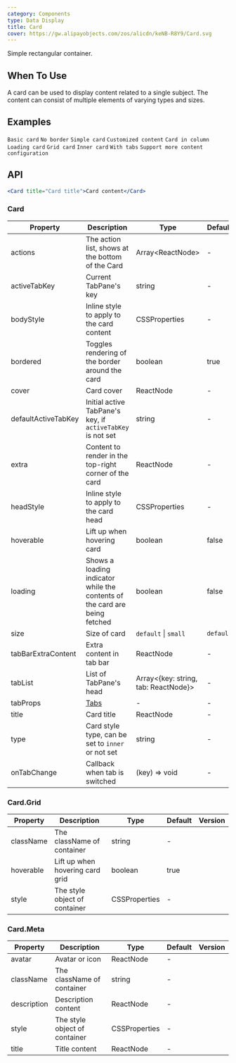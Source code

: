 ```yaml
---
category: Components
type: Data Display
title: Card
cover: https://gw.alipayobjects.com/zos/alicdn/keNB-R8Y9/Card.svg
---
```


Simple rectangular container.

## When To Use

A card can be used to display content related to a single subject. The content can consist of multiple elements of varying types and sizes.

## Examples

<code src="./demo/basic.tsx">Basic card</code>
<code src="./demo/border-less.tsx">No border</code>
<code src="./demo/simple.tsx">Simple card</code>
<code src="./demo/flexible-content.tsx">Customized content</code>
<code src="./demo/in-column.tsx">Card in column</code>
<code src="./demo/loading.tsx">Loading card</code>
<code src="./demo/grid-card.tsx">Grid card</code>
<code src="./demo/inner.tsx">Inner card</code>
<code src="./demo/tabs.tsx">With tabs</code>
<code src="./demo/meta.tsx">Support more content configuration</code>

## API

```jsx
<Card title="Card title">Card content</Card>
```

### Card

| Property            | Description                                                                | Type                                    | Default   | Version |
| ------------------- | -------------------------------------------------------------------------- | --------------------------------------- | --------- | ------- |
| actions             | The action list, shows at the bottom of the Card                           | Array&lt;ReactNode>                     | -         |         |
| activeTabKey        | Current TabPane's key                                                      | string                                  | -         |         |
| bodyStyle           | Inline style to apply to the card content                                  | CSSProperties                           | -         |         |
| bordered            | Toggles rendering of the border around the card                            | boolean                                 | true      |         |
| cover               | Card cover                                                                 | ReactNode                               | -         |         |
| defaultActiveTabKey | Initial active TabPane's key, if `activeTabKey` is not set                 | string                                  | -         |         |
| extra               | Content to render in the top-right corner of the card                      | ReactNode                               | -         |         |
| headStyle           | Inline style to apply to the card head                                     | CSSProperties                           | -         |         |
| hoverable           | Lift up when hovering card                                                 | boolean                                 | false     |         |
| loading             | Shows a loading indicator while the contents of the card are being fetched | boolean                                 | false     |         |
| size                | Size of card                                                               | `default` \| `small`                    | `default` |         |
| tabBarExtraContent  | Extra content in tab bar                                                   | ReactNode                               | -         |         |
| tabList             | List of TabPane's head                                                     | Array&lt;{key: string, tab: ReactNode}> | -         |         |
| tabProps            | [Tabs](/components/tabs/#Tabs)                                             | -                                       | -         |         |
| title               | Card title                                                                 | ReactNode                               | -         |         |
| type                | Card style type, can be set to `inner` or not set                          | string                                  | -         |         |
| onTabChange         | Callback when tab is switched                                              | (key) => void                           | -         |         |

### Card.Grid

| Property  | Description                     | Type          | Default | Version |
| --------- | ------------------------------- | ------------- | ------- | ------- |
| className | The className of container      | string        | -       |         |
| hoverable | Lift up when hovering card grid | boolean       | true    |         |
| style     | The style object of container   | CSSProperties | -       |         |

### Card.Meta

| Property    | Description                   | Type          | Default | Version |
| ----------- | ----------------------------- | ------------- | ------- | ------- |
| avatar      | Avatar or icon                | ReactNode     | -       |         |
| className   | The className of container    | string        | -       |         |
| description | Description content           | ReactNode     | -       |         |
| style       | The style object of container | CSSProperties | -       |         |
| title       | Title content                 | ReactNode     | -       |         |
